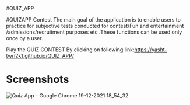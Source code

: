 #QUIZ_APP

#QUIZAPP Contest
 The main goal of the application is to enable users to practice for subjective tests 
 conducted for contest/Fun and entertainment /admissions/recruitment purposes etc
.These functions can be used only once by a user. 
 
Play the QUIZ CONTEST By clicking on following link:https://yasht-twri2k1.github.io/QUIZ_APP/
 
# Screenshots

![Quiz App - Google Chrome 19-12-2021 18_54_32](https://user-images.githubusercontent.com/84243553/146677086-00abfaa4-9c4b-4299-80e3-ef42b2000164.png)
